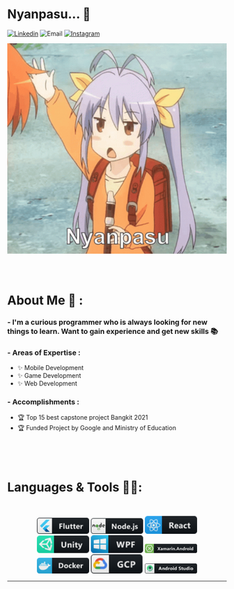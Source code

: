 # Nyanpasu... 👋

[![Linkedin](https://img.shields.io/badge/Linkedin-bobby--ang-blue)](https://www.linkedin.com/in/bobby-ang/)
![Email](https://img.shields.io/badge/Email-yeremia.blog%40gmail.com-red)
[![Instagram](https://img.shields.io/static/v1?label=Instagram&message=bobbyanggunawan&color=ff69b4)](https://www.instagram.com/bobbyanggunawan/)

<div align="center">
<img hight="300" width="700" alt="GIF" align="center" src="https://github.com/Bobby-Anggunawan/Bobby-Anggunawan/blob/main/Assets/nyanpasu.gif">
</div>

</br>
</br>
</br>


# About Me 💬 :

### - I'm a curious programmer who is always looking for new things to learn. Want to gain experience and get new skills 📚

### - Areas of Expertise :
- ✨ Mobile Development
- ✨ Game Development
- ✨ Web Development

### - Accomplishments : 
- 🏆 Top 15 best capstone project Bangkit 2021
- 🏆 Funded Project by Google and Ministry of Education

</br>
</br>
</br>



# Languages & Tools 👨‍💻:
</br>

<p align="center">

<!-- For more icons please follow  https://github.com/MikeCodesDotNET/ColoredBadges -->
<img src="https://github.com/Bobby-Anggunawan/Bobby-Anggunawan/blob/main/Assets/Icon/flutter.png" alt="flutter" width="120" hight="50">
<img src="https://github.com/Bobby-Anggunawan/Bobby-Anggunawan/blob/main/Assets/Icon/nodejs.png" alt="nodejs" width="120" hight="50">
<img src="https://github.com/Bobby-Anggunawan/Bobby-Anggunawan/blob/main/Assets/Icon/react.png" alt="react" width="120" hight="50">

</br>

<img src="https://github.com/Bobby-Anggunawan/Bobby-Anggunawan/blob/main/Assets/Icon/unity.png" alt="unity" width="120" hight="50">
<img src="https://github.com/Bobby-Anggunawan/Bobby-Anggunawan/blob/main/Assets/Icon/wpf.png" alt="wpf" width="120" hight="50">
<img src="https://github.com/Bobby-Anggunawan/Bobby-Anggunawan/blob/main/Assets/Icon/xamarin_android.png" alt="xamarin_android" width="120" hight="50">

</br>

<img src="https://github.com/Bobby-Anggunawan/Bobby-Anggunawan/blob/main/Assets/Icon/docker.png" alt="docker" width="120" hight="50">
<img src="https://github.com/Bobby-Anggunawan/Bobby-Anggunawan/blob/main/Assets/Icon/gcp.png" alt="Google Cloud Platform" width="120" hight="50">
<img src="https://github.com/Bobby-Anggunawan/Bobby-Anggunawan/blob/main/Assets/Icon/android_studio_colour.png" alt="Android Studio" width="120" hight="50">

</p>

*************
<!--
**Bobby-Anggunawan/Bobby-Anggunawan** is a ✨ _special_ ✨ repository because its `README.md` (this file) appears on your GitHub profile.

Here are some ideas to get you started:

- 🔭 I’m currently working on ...
- 🌱 I’m currently learning ...
- 👯 I’m looking to collaborate on ...
- 🤔 I’m looking for help with ...
- 💬 Ask me about ...
- 📫 How to reach me: ...
- 😄 Pronouns: ...
- ⚡ Fun fact: ...
-->
